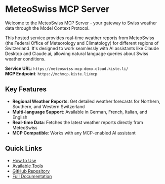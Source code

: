 # MeteoSwiss MCP Server

Welcome to the MeteoSwiss MCP Server - your gateway to Swiss weather data through the Model Context Protocol.

This hosted service provides real-time weather reports from MeteoSwiss (the Federal Office of Meteorology and Climatology) for different regions of Switzerland. It's designed to work seamlessly with AI assistants like Claude Desktop and Claude.ai, allowing natural language queries about Swiss weather conditions.

**Service URL**: `https://meteoswiss-mcp-demo.cloud.kiste.li/`  
**MCP Endpoint**: `https://mchmcp.kiste.li/mcp`

## Key Features

- **Regional Weather Reports**: Get detailed weather forecasts for Northern, Southern, and Western Switzerland
- **Multi-language Support**: Available in German, French, Italian, and English
- **Real-time Data**: Fetches the latest weather reports directly from MeteoSwiss
- **MCP Compatible**: Works with any MCP-enabled AI assistant

## Quick Links

- [How to Use](#usage)
- [Available Tools](#available-tools)
- [GitHub Repository](https://github.com/eins78/mcp-server-meteoswiss)
- [Full Documentation](https://github.com/eins78/mcp-server-meteoswiss#readme)
